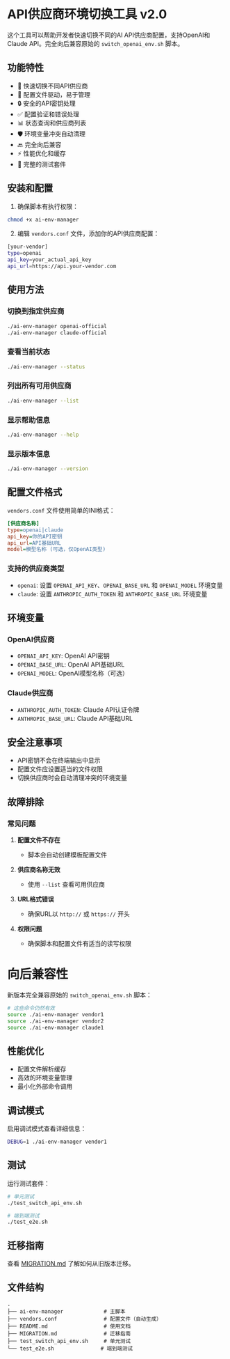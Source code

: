 # API供应商环境切换工具 v2.0

这个工具可以帮助开发者快速切换不同的AI API供应商配置，支持OpenAI和Claude API。完全向后兼容原始的 `switch_openai_env.sh` 脚本。

## 功能特性

- 🔄 快速切换不同API供应商
- 📝 配置文件驱动，易于管理
- 🔒 安全的API密钥处理
- ✅ 配置验证和错误处理
- 📊 状态查询和供应商列表
- 🛡️ 环境变量冲突自动清理
- 🔙 完全向后兼容
- ⚡ 性能优化和缓存
- 🧪 完整的测试套件

## 安装和配置

1. 确保脚本有执行权限：
```bash
chmod +x ai-env-manager
```

2. 编辑 `vendors.conf` 文件，添加你的API供应商配置：
```bash
[your-vendor]
type=openai
api_key=your_actual_api_key
api_url=https://api.your-vendor.com
```

## 使用方法

### 切换到指定供应商
```bash
./ai-env-manager openai-official
./ai-env-manager claude-official
```

### 查看当前状态
```bash
./ai-env-manager --status
```

### 列出所有可用供应商
```bash
./ai-env-manager --list
```

### 显示帮助信息
```bash
./ai-env-manager --help
```

### 显示版本信息
```bash
./ai-env-manager --version
```

## 配置文件格式

`vendors.conf` 文件使用简单的INI格式：

```ini
[供应商名称]
type=openai|claude
api_key=你的API密钥
api_url=API基础URL
model=模型名称 (可选，仅OpenAI类型)
```

### 支持的供应商类型

- `openai`: 设置 `OPENAI_API_KEY`、`OPENAI_BASE_URL` 和 `OPENAI_MODEL` 环境变量
- `claude`: 设置 `ANTHROPIC_AUTH_TOKEN` 和 `ANTHROPIC_BASE_URL` 环境变量

## 环境变量

### OpenAI供应商
- `OPENAI_API_KEY`: OpenAI API密钥
- `OPENAI_BASE_URL`: OpenAI API基础URL
- `OPENAI_MODEL`: OpenAI模型名称（可选）

### Claude供应商
- `ANTHROPIC_AUTH_TOKEN`: Claude API认证令牌
- `ANTHROPIC_BASE_URL`: Claude API基础URL

## 安全注意事项

- API密钥不会在终端输出中显示
- 配置文件应设置适当的文件权限
- 切换供应商时会自动清理冲突的环境变量

## 故障排除

### 常见问题

1. **配置文件不存在**
   - 脚本会自动创建模板配置文件

2. **供应商名称无效**
   - 使用 `--list` 查看可用供应商

3. **URL格式错误**
   - 确保URL以 `http://` 或 `https://` 开头

4. **权限问题**
   - 确保脚本和配置文件有适当的读写权限
#
# 向后兼容性

新版本完全兼容原始的 `switch_openai_env.sh` 脚本：

```bash
# 这些命令仍然有效
source ./ai-env-manager vendor1
source ./ai-env-manager vendor2
source ./ai-env-manager claude1
```

## 性能优化

- 配置文件解析缓存
- 高效的环境变量管理
- 最小化外部命令调用

## 调试模式

启用调试模式查看详细信息：
```bash
DEBUG=1 ./ai-env-manager vendor1
```

## 测试

运行测试套件：
```bash
# 单元测试
./test_switch_api_env.sh

# 端到端测试
./test_e2e.sh
```

## 迁移指南

查看 [MIGRATION.md](MIGRATION.md) 了解如何从旧版本迁移。

## 文件结构

```
.
├── ai-env-manager             # 主脚本
├── vendors.conf               # 配置文件（自动生成）
├── README.md                  # 使用文档
├── MIGRATION.md               # 迁移指南
├── test_switch_api_env.sh     # 单元测试
└── test_e2e.sh               # 端到端测试
```
